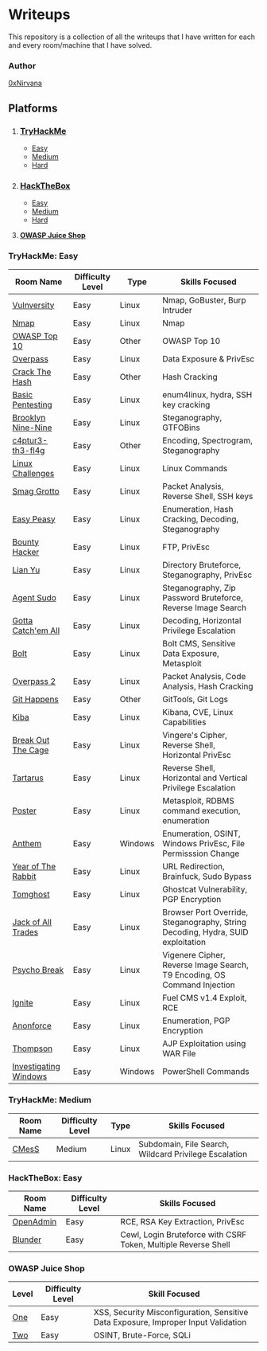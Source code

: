 # Writeups

This repository is a collection of all the writeups that I have written for each and every room/machine that I have solved.

### Author

[0xNirvana](https://tryhackme.com/p/0xNirvana)

## **Platforms**

1. ### [TryHackMe](#TryHackMe-Easy)

   * [Easy](#TryHackMe-Easy)
   * [Medium](./TryHackMe/Medium/medium.md)
   * [Hard](./TryHackMe/Hard/hard.md)

2. ### [HackTheBox](#HackTheBox-Easy)

   * [Easy](#HackTheBox-Easy)
   * [Medium](./HackTheBox/Medium/medium.md)
   * [Hard](./HackTheBox/Hard/hard.md)
   
3. **[OWASP Juice Shop](#OWASP-Juice-Shop)**

### TryHackMe: Easy

| Room Name | Difficulty Level | Type | Skills Focused |
|-----------|------------------|----------------|----------------|
|[Vulnversity](./TryHackMe/Easy/Vulnversity/vulnversity_writeup.md)|Easy|Linux|Nmap, GoBuster, Burp Intruder|
|[Nmap](./TryHackMe/Easy/Nmap/nmap_writeup.md)|Easy|Linux|Nmap|
|[OWASP Top 10](./TryHackMe/Easy/OWASP_Top_10/writeup.md)|Easy|Other|OWASP Top 10|
|[Overpass](./TryHackMe/Easy/Overpass/overpass.md)|Easy|Linux|Data Exposure & PrivEsc|
|[Crack The Hash](./TryHackMe/Easy/CrackTheHash/crackthehash.md)|Easy|Other|Hash Cracking|
|[Basic Pentesting](./TryHackMe/Easy/BasicPentesting/basicpentesting.md)|Easy|Linux|enum4linux, hydra, SSH key cracking|
|[Brooklyn Nine-Nine](./TryHackMe/Easy/Brooklyn99/brooklyn99.md)|Easy|Linux|Steganography, GTFOBins|
|[c4ptur3-th3-fl4g](./TryHackMe/Easy/c4ptur3-th3-fl4g/capturetheflag.md)|Easy|Other|Encoding, Spectrogram, Steganography|
|[Linux Challenges](./TryHackMe/Easy/LinuxChallenges/linuxchallenges.md)|Easy|Linux|Linux Commands|
|[Smag Grotto](./TryHackMe/Easy/SmagGrotto/smaggrotto.md)|Easy|Linux|Packet Analysis, Reverse Shell, SSH keys|
|[Easy Peasy](./TryHackMe/Easy/EasyPeasy/easypeasy.md)|Easy|Linux|Enumeration, Hash Cracking, Decoding, Steganography|
|[Bounty Hacker](./TryHackMe/Easy/bountyHacker/bountyhacker.md)|Easy|Linux|FTP, PrivEsc|
|[Lian Yu](./TryHackMe/Easy/lianYu/lianyu.md)|Easy|Linux|Directory Bruteforce, Steganography, PrivEsc|
|[Agent Sudo](./TryHackMe/Easy/agentSudo/agentsudo.md)|Easy|Linux|Steganography, Zip Password Bruteforce, Reverse Image Search|
|[Gotta Catch'em All](./TryHackMe/Easy/gottaCatchEmAll/gottacatchemall.md)|Easy|Linux|Decoding, Horizontal Privilege Escalation|
|[Bolt](./TryHackMe/Easy/bolt/bolt.md)|Easy|Linux|Bolt CMS, Sensitive Data Exposure, Metasploit|
|[Overpass 2](./TryHackMe/Easy/overpass2/overpass2.md)|Easy|Linux|Packet Analysis, Code Analysis, Hash Cracking|
|[Git Happens](./TryHackMe/Easy/gitHappens/githappens.md)|Easy|Other|GitTools, Git Logs|
|[Kiba](./TryHackMe/Easy/kiba/kiba.md)|Easy|Linux|Kibana, CVE, Linux Capabilities|
|[Break Out The Cage](./TryHackMe/Easy/breakOutTheCage/breakoutthecage.md)|Easy|Linux|Vingere's Cipher, Reverse Shell, Horizontal PrivEsc|
|[Tartarus](./TryHackMe/Easy/tartarus/tartarus.md)|Easy|Linux|Reverse Shell, Horizontal and Vertical Privilege Escalation|
|[Poster](./TryHackMe/Easy/poster/poster.md)|Easy|Linux|Metasploit, RDBMS command execution, enumeration|
|[Anthem](./TryHackMe/Easy/anthem/anthem.md)|Easy|Windows|Enumeration, OSINT, Windows PrivEsc, File Permisssion Change|
|[Year of The Rabbit](./TryHackMe/Easy/yearOfTheRabbit/yearoftherabbit.md)|Easy|Linux|URL Redirection, Brainfuck, Sudo Bypass|
|[Tomghost](./TryHackMe/Easy/tomghost/tomghost.md)|Easy|Linux|Ghostcat Vulnerability, PGP Encryption|
|[Jack of All Trades](./TryHackMe/Easy/jackofalltrades/jackofalltrades.md)|Easy|Linux|Browser Port Override, Steganography, String Decoding, Hydra, SUID exploitation|
|[Psycho Break](./TryHackMe/Easy/psychoBreak/psychobreak.md)|Easy|Linux|Vigenere Cipher, Reverse Image Search, T9 Encoding, OS Command Injection|
|[Ignite](./TryHackMe/Easy/ignite/ignite.md)|Easy|Linux|Fuel CMS v1.4 Exploit, RCE|
|[Anonforce](./TryHackMe/Easy/anonforce/anonforce.md)|Easy|Linux|Enumeration, PGP Encryption|
|[Thompson](./TryHackMe/Easy/thompson/thompson.md)|Easy|Linux|AJP Exploitation using WAR File|
|[Investigating Windows](./TryHackMe/Easy/investigatingWindows/investigatingwindows.md)|Easy|Windows|PowerShell Commands|

### TryHackMe: Medium

| Room Name                                  | Difficulty Level | Type  | Skills Focused                                        |
| ------------------------------------------ | ---------------- | ----- | ----------------------------------------------------- |
| [CMesS](./TryHackMe/Medium/cmess/cmess.md) | Medium           | Linux | Subdomain, File Search, Wildcard Privilege Escalation |



### HackTheBox: Easy

| Room Name                                             | Difficulty Level | Skills Focused                                               |
| ----------------------------------------------------- | ---------------- | ------------------------------------------------------------ |
| [OpenAdmin](./HackTheBox/Easy/openAdmin/openadmin.md) | Easy             | RCE, RSA Key Extraction, PrivEsc                             |
| [Blunder](./HackTheBox/Easy/blunder/blunder.md)       | Easy             | Cewl, Login Bruteforce with CSRF Token, Multiple Reverse Shell |

### OWASP Juice Shop

| Level | Difficulty Level | Skill Focused                                                |
| ----- | ---------------- | ------------------------------------------------------------ |
| [One](./OWASP_Juice_Shop/Level1.md)  | Easy             | XSS, Security Misconfiguration, Sensitive Data Exposure, Improper Input Validation |
| [Two](./OWASP_Juice_Shop/Level2.md) | Easy | OSINT, Brute-Force, SQLi |


